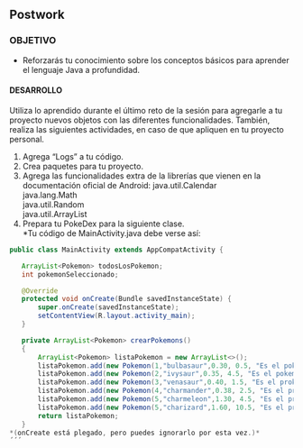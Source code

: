 ## Postwork

### OBJETIVO 
 - Reforzarás tu conocimiento sobre los conceptos básicos para aprender el lenguaje Java a profundidad. 

#### DESARROLLO
Utiliza lo aprendido durante el último reto de la sesión para agregarle a tu proyecto nuevos objetos con las diferentes funcionalidades. También, realiza las siguientes actividades, en caso de que apliquen en tu proyecto personal.  
1. Agrega “Logs” a tu código.  
2. Crea paquetes para tu proyecto.  
3. Agrega las funcionalidades extra de la librerías que vienen en la documentación oficial de Android:
   java.util.Calendar  
   java.lang.Math   
   java.util.Random   
   java.util.ArrayList     
4. Prepara tu PokeDex para la siguiente clase.  
*Tu código de MainActivity.java debe verse así:


 ```java  
 public class MainActivity extends AppCompatActivity {

    ArrayList<Pokemon> todosLosPokemon;
    int pokemonSeleccionado;

    @Override
    protected void onCreate(Bundle savedInstanceState) {
        super.onCreate(savedInstanceState);
        setContentView(R.layout.activity_main);
    }

    private ArrayList<Pokemon> crearPokemons()
    {
        ArrayList<Pokemon> listaPokemon = new ArrayList<>();
        listaPokemon.add(new Pokemon(1,"bulbasaur",0.30, 0.5, "Es el pokemon plantita", 15, 50));
        listaPokemon.add(new Pokemon(2,"ivysaur",0.35, 4.5, "Es el pokemon plantita", 15, 150));
        listaPokemon.add(new Pokemon(3,"venasaur",0.40, 1.5, "Es el prokemon plantita", 15, 250));
        listaPokemon.add(new Pokemon(4,"charmander",0.38, 2.5, "Es el prokemon de fuego", 6, 50));
        listaPokemon.add(new Pokemon(5,"charmeleon",1.30, 4.5, "Es el prokemon de fuego", 6, 150));
        listaPokemon.add(new Pokemon(5,"charizard",1.60, 10.5, "Es el prokemon de fuego", 6, 250));
        return listaPokemon;
    }
*(onCreate está plegado, pero puedes ignorarlo por esta vez.)*
´´´
